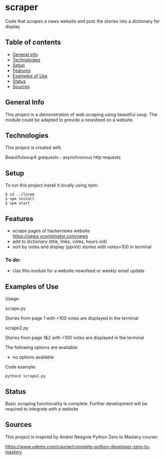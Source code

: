 # scraper
Code that scrapes a news website and puts the stories into a dictionary for display

## Table of contents
* [General info](#general-info)
* [Technologies](#technologies)
* [Setup](#setup)
* [Features](#features)
* [Examples of Use](#examples-of-use)
* [Status](#status)
* [Sources](#sources)

## General Info
This project is a demonstration of web scraping using beautiful soup. The module could be adapted to provide a newsfeed on a website.

## Technologies
This project is created with

Beautifulsoup4
grequests - asynchronous http requests

## Setup
To run this project install it locally using npm:

```
$ cd ../lorem
$ npm install
$ npm start
```

## Features
* scrape pages of hackernews website https://news.ycombinator.com/news
* add to dictionary (title, links, votes, hours old)
* sort by votes and display (pprint) stories with votes>100 in terminal

### To do:
* Use this module for a website newsfeed or weekly email update

## Examples of Use

Usage: 

scrape.py

Stories from page 1 with >100 votes are displayed in the terminal

scrape2.py

Stories from page 1&2 with >100 votes are displayed in the terminal

The following options are available:
* no options available

Code example:

`python3 scrape2.py`

## Status
Basic scraping functionality is complete.
Further development will be required to integrate with a website

## Sources
This project is inspired by Andrei Neagoie Python Zero to Mastery course:

https://www.udemy.com/course/complete-python-developer-zero-to-mastery
